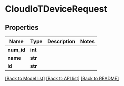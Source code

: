 # CloudIoTDeviceRequest


## Properties
Name | Type | Description | Notes
------------ | ------------- | ------------- | -------------
**num_id** | **int** |  | 
**name** | **str** |  | 
**id** | **str** |  | 

[[Back to Model list]](../README.md#documentation-for-models) [[Back to API list]](../README.md#documentation-for-api-endpoints) [[Back to README]](../README.md)


